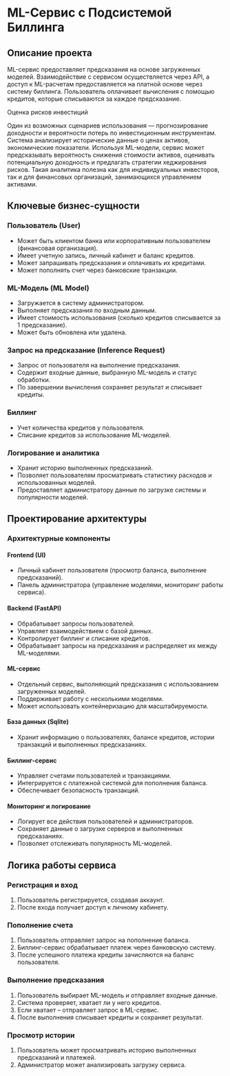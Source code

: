 # ML-Сервис с Подсистемой Биллинга

## Описание проекта
ML-сервис предоставляет предсказания на основе загруженных моделей.
Взаимодействие с сервисом осуществляется через API, а доступ к ML-расчетам предоставляется на платной основе через систему биллинга.
Пользователь оплачивает вычисления с помощью кредитов, которые списываются за каждое предсказание.

Оценка рисков инвестиций

Один из возможных сценариев использования — прогнозирование доходности и вероятности потерь по инвестиционным инструментам.
Система анализирует исторические данные о ценах активов, экономические показатели.
Используя ML-модели, сервис может предсказывать вероятность снижения стоимости активов, оценивать потенциальную доходность и предлагать стратегии хеджирования рисков.
Такая аналитика полезна как для индивидуальных инвесторов, так и для финансовых организаций, занимающихся управлением активами.

## Ключевые бизнес-сущности
### Пользователь (User)
- Может быть клиентом банка или корпоративным пользователем (финансовая организация).
- Имеет учетную запись, личный кабинет и баланс кредитов.
- Может запрашивать предсказания и оплачивать их кредитами.
- Может пополнять счет через банковские транзакции.

### ML-Модель (ML Model)
- Загружается в систему администратором.
- Выполняет предсказания по входным данным.
- Имеет стоимость использования (сколько кредитов списывается за 1 предсказание).
- Может быть обновлена или удалена.

### Запрос на предсказание (Inference Request)
- Запрос от пользователя на выполнение предсказания.
- Содержит входные данные, выбранную ML-модель и статус обработки.
- По завершении вычисления сохраняет результат и списывает кредиты.

### Биллинг
- Учет количества кредитов у пользователя.
- Списание кредитов за использование ML-моделей.

### Логирование и аналитика 
- Хранит историю выполненных предсказаний.
- Позволяет пользователям просматривать статистику расходов и использованных моделей.
- Предоставляет администратору данные по загрузке системы и популярности моделей.

## Проектирование архитектуры
### Архитектурные компоненты
#### Frontend (UI)
- Личный кабинет пользователя (просмотр баланса, выполнение предсказаний).
- Панель администратора (управление моделями, мониторинг работы сервиса).

#### Backend (FastAPI)
- Обрабатывает запросы пользователей.
- Управляет взаимодействием с базой данных.
- Контролирует биллинг и списание кредитов.
- Обрабатывает запросы на предсказания и распределяет их между ML-моделями.

#### ML-сервис
- Отдельный сервис, выполняющий предсказания с использованием загруженных моделей.
- Поддерживает работу с несколькими моделями.
- Может использовать контейнеризацию для масштабируемости.

#### База данных (Sqlite)
- Хранит информацию о пользователях, балансе кредитов, истории транзакций и выполненных предсказаниях.

#### Биллинг-сервис
- Управляет счетами пользователей и транзакциями.
- Интегрируется с платежной системой для пополнения баланса.
- Обеспечивает безопасность транзакций.

#### Мониторинг и логирование
- Логирует все действия пользователей и администраторов.
- Сохраняет данные о загрузке серверов и выполненных предсказаниях.
- Позволяет отслеживать популярность ML-моделей.

## Логика работы сервиса
### Регистрация и вход
1. Пользователь регистрируется, создавая аккаунт.
2. После входа получает доступ к личному кабинету.

### Пополнение счета
1. Пользователь отправляет запрос на пополнение баланса.
2. Биллинг-сервис обрабатывает платеж через банковскую систему.
3. После успешного платежа кредиты зачисляются на баланс пользователя.

### Выполнение предсказания
1. Пользователь выбирает ML-модель и отправляет входные данные.
2. Система проверяет, хватает ли у него кредитов.
3. Если хватает – отправляет запрос в ML-сервис.
4. После выполнения списывает кредиты и сохраняет результат.

### Просмотр истории
1. Пользователь может просматривать историю выполненных предсказаний и платежей.
2. Администратор может анализировать загрузку сервиса.

